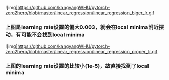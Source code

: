 
![img]https://github.com/kangyangWHU/pytorch-zero2hero/blob/master/linear_regression/linear_regression_biger_lr.gif
### 上图是learning rate设置的偏大0.003，就会在local minima附近摆动，有可能不会找到local minima
![img]https://github.com/kangyangWHU/pytorch-zero2hero/blob/master/linear_regression/linear_regression_proper_lr.gif
### 上图的learning rate设置的比较小(1e-5)，故直接找到了local minima
